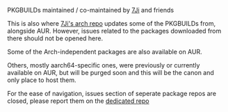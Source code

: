 PKGBUILDs maintained / co-maintained by [7Ji](https://github.com/7Ji) and friends 

This is also where [7Ji's arch repo](https://github.com/7Ji/archrepo) updates some of the PKGBUILDs from, alongside AUR. However, issues related to the packages downloaded from there should not be opened here.

Some of the Arch-independent packages are also available on AUR.

Others, mostly aarch64-specific ones, were previously or currently available on AUR, but will be purged soon and this will be the canon and only place to host them.

For the ease of navigation, issues section of seperate package repos are closed, please report them on the [dedicated repo](https://github.com/7Ji-PKGBUILDs/.report/issues)

